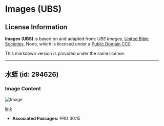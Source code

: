 # Images (UBS)

## License Information

**Images (UBS)** is based on and adapted from: _UBS Images_, [United Bible Societies](https://unitedbiblesocieties.org/), None, which is licensed under a [Public Domain CC0](https://creativecommons.org/public-domain/cc0/).

This markdown version is provided under the same license.



--------------------------------

## 水蛭 (id: 294626)

### Image Content

![Image](https://cdn.aquifer.bible/aquifer-content/resources/Media/WEB-0583_leech.jpg)

[link](https://cdn.aquifer.bible/aquifer-content/resources/Media/WEB-0583_leech.jpg)

* **Associated Passages:** PRO 30:15

